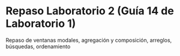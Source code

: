 # Repaso Laboratorio 2     (Guía 14 de Laboratorio 1)
Repaso de ventanas modales, agregación y composición, arreglos, búsquedas, ordenamiento

